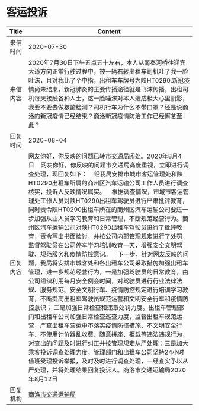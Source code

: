 # <a href="http://www.shangluo.gov.cn/zmhd/ldxxxx.jsp?urltype=leadermail.LeaderMailContentUrl&wbtreeid=1112&leadermailid=6261">客运投诉</a>
|Title|Content|
|:---:|---|
|来信时间|2020-07-30|
|来信内容|2020年7月30日下午五点五十左右，本人从南秦河桥往迎宾大道方向正常行驶过程中，被一辆右转出租车司机吐了我一脸吐沫，且对我比了个中指，出租车车牌号为陕HT0290.新冠疫情尚未结束，新冠肺炎的主要传播途径就是飞沫传播，出租司机每天接触各种人士，这一脸唾沫对本人造成极大心里阴影，我要不要去做核酸检测？司机行车为什么不带口罩？还是说商洛的新冠疫情已经结束？商洛新冠疫情防治工作已经懈怠至此？|
|回复时间|2020-08-04|
|回复内容|网友你好，你反映的问题已转市交通局阅处。2020年8月4日    网友你好，你反映的问题市交通局高度重视，立即进行调查处理，现回复如下：    经我局安排市城市客运管理处和陕HT0290出租车所属的商州区汽车运输公司工作人员进行调查核实，投诉人反映情况属实。    根据调查情况，市城市客运管理处工作人员对陕HT0290出租车驾驶员进行严肃批评教育，同时责令陕HT0290出租车所在的商州区汽车运输公司要进一步加强从业人员学习教育和日常管理，不断规范经营行为。商州区汽车运输公司对陕HT0290出租车驾驶员进行了批评教育，责令写出书面检讨，并按公司内部管理规定进行了处罚，监督驾驶员在公司停车学习培训教育一天，增强安全文明驾驶、规范服务和疫情防控意识。    下一步，针对网友反映的问题，我局将安排市城客处和各出租车公司采取措施加强出租车管理，进一步规范经营行为，一是加强驾驶员的日常教育，由公司组织利用每月安全例会时间，对驾驶员进行行业法律法规、服务规范、安全文明行车、疫情防控规定进行培训学习教育，不断提高出租车驾驶员规范运营和文明安全行车和疫情防控意识； 二是加强日常检查和违章处罚力度。出租车管理部门和出租车公司加强日常检查巡查力度，监督出租车规范运营，严查出租车营运中不落实疫情防控措施、不文明安全行车、不使用计价器乱收费、随意拼座、拒载等违法违规行为，对查出的问题及时进行纠正并按管理规定从严处理；三是加大乘客投诉调查处理力度，管理部门和出租车公司坚持24小时值班受理投诉举报，及时及时进行调查处理，一经查实予以从严处理，并将处理结果回复投诉人。商洛市交通运输局2020年8月12日|
|回复机构|<a href="../../categories/agencies/商洛市交通运输局.md">商洛市交通运输局</a>|